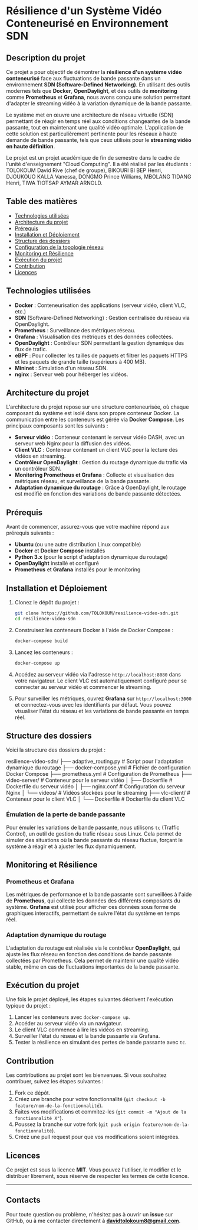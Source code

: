 # Résilience d'un Système Vidéo Conteneurisé en Environnement SDN

## Description du projet

Ce projet a pour objectif de démontrer la **résilience d'un système vidéo conteneurisé** face aux fluctuations de bande passante dans un environnement **SDN (Software-Defined Networking)**. En utilisant des outils modernes tels que **Docker**, **OpenDaylight**, et des outils de **monitoring** comme **Prometheus** et **Grafana**, nous avons conçu une solution permettant d'adapter le streaming vidéo à la variation dynamique de la bande passante.

Le système met en œuvre une architecture de réseau virtuelle (SDN) permettant de réagir en temps réel aux conditions changeantes de la bande passante, tout en maintenant une qualité vidéo optimale. L'application de cette solution est particulièrement pertinente pour les réseaux à haute demande de bande passante, tels que ceux utilisés pour le **streaming vidéo en haute définition**.

Le projet est un projet académique de fin de semestre dans le cadre de l'unité d'enseignement "Cloud Computing".
Il a été réalisé par les étudiants : TOLOKOUM David Rive (chef de groupe), BIKOURI BI BEP Henri, DJOUKOUO KALLA Vanessa, DONGMO Prince Williams, MBOLANG TIDANG Henri, TIWA TIOTSAP AYMAR ARNOLD.

## Table des matières

- [Technologies utilisées](#technologies-utilisées)
- [Architecture du projet](#architecture-du-projet)
- [Prérequis](#prérequis)
- [Installation et Déploiement](#installation-et-déploiement)
- [Structure des dossiers](#structure-des-dossiers)
- [Configuration de la topologie réseau](#configuration-de-la-topologie-réseau)
- [Monitoring et Résilience](#monitoring-et-résilience)
- [Exécution du projet](#exécution-du-projet)
- [Contribution](#contribution)
- [Licences](#licences)

## Technologies utilisées

- **Docker** : Conteneurisation des applications (serveur vidéo, client VLC, etc.)
- **SDN** (Software-Defined Networking) : Gestion centralisée du réseau via OpenDaylight.
- **Prometheus** : Surveillance des métriques réseau.
- **Grafana** : Visualisation des métriques et des données collectées.
- **OpenDaylight** : Contrôleur SDN permettant la gestion dynamique des flux de trafic.
- **eBPF** : Pour collecter les tailles de paquets et filtrer les paquets HTTPS et les paquets de grande taille (supérieurs à 400 MB).
- **Mininet** : Simulation d'un réseau SDN.
- **nginx** : Serveur web pour héberger les vidéos.

## Architecture du projet

L'architecture du projet repose sur une structure conteneurisée, où chaque composant du système est isolé dans son propre conteneur Docker. La communication entre les conteneurs est gérée via **Docker Compose**. Les principaux composants sont les suivants :

- **Serveur vidéo** : Conteneur contenant le serveur vidéo DASH, avec un serveur web Nginx pour la diffusion des vidéos.
- **Client VLC** : Conteneur contenant un client VLC pour la lecture des vidéos en streaming.
- **Contrôleur OpenDaylight** : Gestion du routage dynamique du trafic via un contrôleur SDN.
- **Monitoring Prometheus et Grafana** : Collecte et visualisation des métriques réseau, et surveillance de la bande passante.
- **Adaptation dynamique du routage** : Grâce à OpenDaylight, le routage est modifié en fonction des variations de bande passante détectées.

## Prérequis

Avant de commencer, assurez-vous que votre machine répond aux prérequis suivants :

- **Ubuntu** (ou une autre distribution Linux compatible)
- **Docker** et **Docker Compose** installés
- **Python 3.x** (pour le script d'adaptation dynamique du routage)
- **OpenDaylight** installé et configuré
- **Prometheus** et **Grafana** installés pour le monitoring

## Installation et Déploiement

1. Clonez le dépôt du projet :

    ```bash
    git clone https://github.com/TOLOKOUM/resilience-video-sdn.git
    cd resilience-video-sdn
    ```

2. Construisez les conteneurs Docker à l'aide de Docker Compose :

    ```bash
    docker-compose build
    ```

3. Lancez les conteneurs :

    ```bash
    docker-compose up
    ```

4. Accédez au serveur vidéo via l'adresse `http://localhost:8080` dans votre navigateur. Le client VLC est automatiquement configuré pour se connecter au serveur vidéo et commencer le streaming.

5. Pour surveiller les métriques, ouvrez **Grafana** sur `http://localhost:3000` et connectez-vous avec les identifiants par défaut. Vous pouvez visualiser l'état du réseau et les variations de bande passante en temps réel.

## Structure des dossiers

Voici la structure des dossiers du projet :

resilience-video-sdn/
├── adaptive_routing.py       # Script pour l'adaptation dynamique du routage
├── docker-compose.yml        # Fichier de configuration Docker Compose
├── prometheus.yml            # Configuration de Prometheus
├── video-server/             # Conteneur pour le serveur vidéo
│   ├── Dockerfile            # Dockerfile du serveur vidéo
│   ├── nginx.conf            # Configuration du serveur Nginx
│   └── videos/               # Vidéos stockées pour le streaming
├── vlc-client/               # Conteneur pour le client VLC
│   └── Dockerfile            # Dockerfile du client VLC

### Émulation de la perte de bande passante

Pour émuler les variations de bande passante, nous utilisons `tc` (Traffic Control), un outil de gestion du trafic réseau sous Linux. Cela permet de simuler des situations où la bande passante du réseau fluctue, forçant le système à réagir et à ajuster les flux dynamiquement.

## Monitoring et Résilience

### Prometheus et Grafana

Les métriques de performance et la bande passante sont surveillées à l'aide de **Prometheus**, qui collecte les données des différents composants du système. **Grafana** est utilisé pour afficher ces données sous forme de graphiques interactifs, permettant de suivre l'état du système en temps réel.

### Adaptation dynamique du routage

L'adaptation du routage est réalisée via le contrôleur **OpenDaylight**, qui ajuste les flux réseau en fonction des conditions de bande passante collectées par Prometheus. Cela permet de maintenir une qualité vidéo stable, même en cas de fluctuations importantes de la bande passante.

## Exécution du projet

Une fois le projet déployé, les étapes suivantes décrivent l'exécution typique du projet :

1. Lancer les conteneurs avec `docker-compose up`.
2. Accéder au serveur vidéo via un navigateur.
3. Le client VLC commence à lire les vidéos en streaming.
4. Surveiller l'état du réseau et la bande passante via Grafana.
5. Tester la résilience en simulant des pertes de bande passante avec `tc`.

## Contribution

Les contributions au projet sont les bienvenues. Si vous souhaitez contribuer, suivez les étapes suivantes :

1. Fork ce dépôt.
2. Créez une branche pour votre fonctionnalité (`git checkout -b feature/nom-de-la-fonctionnalité`).
3. Faites vos modifications et commitez-les (`git commit -m "Ajout de la fonctionnalité X"`).
4. Poussez la branche sur votre fork (`git push origin feature/nom-de-la-fonctionnalité`).
5. Créez une pull request pour que vos modifications soient intégrées.

## Licences

Ce projet est sous la licence **MIT**. Vous pouvez l'utiliser, le modifier et le distribuer librement, sous réserve de respecter les termes de cette licence.

---

## Contacts

Pour toute question ou problème, n'hésitez pas à ouvrir un **issue** sur GitHub, ou à me contacter directement à **davidtolokoum8@gmail.com**.
